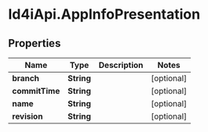 # Id4iApi.AppInfoPresentation

## Properties
Name | Type | Description | Notes
------------ | ------------- | ------------- | -------------
**branch** | **String** |  | [optional] 
**commitTime** | **String** |  | [optional] 
**name** | **String** |  | [optional] 
**revision** | **String** |  | [optional] 


